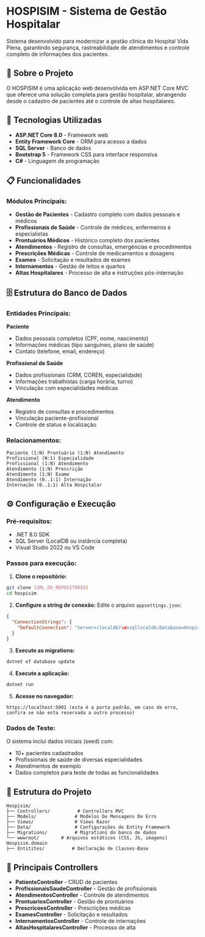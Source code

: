# HOSPISIM - Sistema de Gestão Hospitalar

Sistema desenvolvido para modernizar a gestão clínica do Hospital Vida Plena, garantindo segurança, rastreabilidade de atendimentos e controle completo de informações dos pacientes.

## 🏥 Sobre o Projeto

O HOSPISIM é uma aplicação web desenvolvida em ASP.NET Core MVC que oferece uma solução completa para gestão hospitalar, abrangendo desde o cadastro de pacientes até o controle de altas hospitalares.

## 🚀 Tecnologias Utilizadas

- **ASP.NET Core 8.0** - Framework web
- **Entity Framework Core** - ORM para acesso a dados
- **SQL Server** - Banco de dados
- **Bootstrap 5** - Framework CSS para interface responsiva
- **C#** - Linguagem de programação

## 📋 Funcionalidades

### Módulos Principais:
- **Gestão de Pacientes** - Cadastro completo com dados pessoais e médicos
- **Profissionais de Saúde** - Controle de médicos, enfermeiros e especialistas
- **Prontuários Médicos** - Histórico completo dos pacientes
- **Atendimentos** - Registro de consultas, emergências e procedimentos
- **Prescrições Médicas** - Controle de medicamentos e dosagens
- **Exames** - Solicitação e resultados de exames
- **Internamentos** - Gestão de leitos e quartos
- **Altas Hospitalares** - Processo de alta e instruções pós-internação

## 🗄️ Estrutura do Banco de Dados

### Entidades Principais:

**Paciente**
- Dados pessoais completos (CPF, nome, nascimento)
- Informações médicas (tipo sanguíneo, plano de saúde)
- Contato (telefone, email, endereço)

**Profissional de Saúde**
- Dados profissionais (CRM, COREN, especialidade)
- Informações trabalhistas (carga horária, turno)
- Vinculação com especialidades médicas

**Atendimento**
- Registro de consultas e procedimentos
- Vinculação paciente-profissional
- Controle de status e localização

### Relacionamentos:
```
Paciente (1:N) Prontuário (1:N) Atendimento
Profissional (N:1) Especialidade
Profissional (1:N) Atendimento
Atendimento (1:N) Prescrição
Atendimento (1:N) Exame
Atendimento (0..1:1) Internação
Internação (0..1:1) Alta Hospitalar
```

## ⚙️ Configuração e Execução

### Pré-requisitos:
- .NET 8.0 SDK
- SQL Server (LocalDB ou instância completa)
- Visual Studio 2022 ou VS Code

### Passos para execução:

1. **Clone o repositório:**
```bash
git clone [URL_DO_REPOSITORIO]
cd hospisim
```

2. **Configure a string de conexão:**
Edite o arquivo `appsettings.json`:
```json
{
  "ConnectionStrings": {
    "DefaultConnection": "Server=(localdb)\mssqllocaldb;Database=HospisimDb;Trusted_Connection=true;MultipleActiveResultSets=true"
  }
}
```

3. **Execute as migrations:**
```bash
dotnet ef database update
```

4. **Execute a aplicação:**
```bash
dotnet run
```

5. **Acesse no navegador:**
```
https://localhost:5001 (esta é a porta padrão, em caso de erro, confira se não esta reservada a outro processo)
```

### Dados de Teste:
O sistema inclui dados iniciais (seed) com:
- 10+ pacientes cadastrados
- Profissionais de saúde de diversas especialidades
- Atendimentos de exemplo
- Dados completos para teste de todas as funcionalidades

## 📁 Estrutura do Projeto

```
Hospisim/
├── Controllers/          # Controllers MVC
├── Models/              # Modelos De Mensagens De Erro
├── Views/               # Views Razor
├── Data/                # Configurações do Entity Framework
├── Migrations/          # Migrations do banco de dados
└── wwwroot/        # Arquivos estáticos (CSS, JS, imagens)
Hospisim.domain
├── Entitites/          # Declaração de Classes-Base
```

## 🔧 Principais Controllers

- **PatientsController** - CRUD de pacientes
- **ProfissionaisSaudeController** - Gestão de profissionais
- **AtendimentosController** - Controle de atendimentos
- **ProntuariosController** - Gestão de prontuários
- **PrescricoesController** - Prescrições médicas
- **ExamesController** - Solicitação e resultados
- **InternamentosController** - Controle de internações
- **AltasHospitalaresController** - Processo de alta
